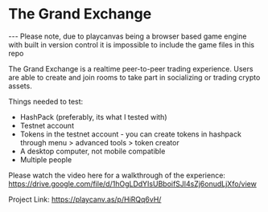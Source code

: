 # The Grand Exchange
--- Please note, due to playcanvas being a browser based game engine with built in version control it is impossible to include the game files in this repo

The Grand Exchange is a realtime peer-to-peer trading experience. Users are able to create and join rooms to take part in socializing or trading crypto assets. 

Things needed to test:
- HashPack (preferably, its what I tested with)
- Testnet account
- Tokens in the testnet account - you can create tokens in hashpack through menu > advanced tools > token creator
- A desktop computer, not mobile compatible
- Multiple people

Please watch the video here for a walkthrough of the experience: https://drive.google.com/file/d/1hOgLDdYIsUBboifSJl4sZj6onudLjXfo/view

Project Link: https://playcanv.as/p/HiRQq6vH/
